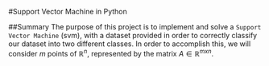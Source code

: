 #Support Vector Machine in Python

##Summary
The purpose of this project is to implement and solve a `Support Vector Machine` (svm), with a dataset provided in order to correctly classify our dataset into two different classes. In order to accomplish this, we will consider $m$ points of $\mathbb{R}^n$, represented by the matrix $A \in \mathbb{R}^{mxn}$.
